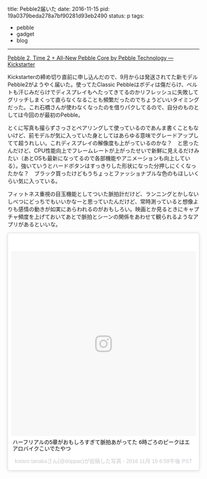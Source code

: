 title: Pebble2届いた
date: 2016-11-15
pid: 19a0379beda278a7bf90281d93eb2490
status: p
tags:
- pebble
- gadget
- blog
---

[Pebble 2, Time 2 + All-New Pebble Core by Pebble Technology — Kickstarter][1]

Kickstarterの締め切り直前に申し込んだので、9月からは発送されてた新モデルPebble2がようやく届いた。使ってたClassic Pebbleはボディは傷だらけ、ベルトも汗じみだらけでディスプレイもへたってきてるのかリフレッシュに失敗してグリッチしまくって直らなくなることも頻繁だったのでちょうどいいタイミングだった。これ石橋さんが使わなくなったのを借りパクしてるので、自分のものとしては今回のが最初のPebble。

とくに写真も撮らずさっさとペアリングして使っているのであんま書くこともないけど、前モデルが気に入っていた身としてはあらゆる意味でグレードアップしてて超うれしい。これディスプレイの解像度も上がっているのかな？　と思ったんだけど、CPU性能向上でフレームレートが上がったせいで新鮮に見えるだけみたい（あとOSも最新になってるので各部機能やアニメーションも向上している）。強いていうとハードボタンはすっきりした形状になった分押しにくくなったかな？　ブラック買ったけどもうちょっとファッショナブルな色のもほしいくらい気に入っている。

フィットネス重視の目玉機能としてついた脈拍計だけど、ランニングとかしないしべつにどっちでもいいかなーと思っていたんだけど、常時測っていると想像よりも感情の動きが如実にあらわれるのがおもしろい。映画とか見るときにキャプチャ頻度を上げておいてあとで脈拍とシーンの関係をあわせて観られるようなアプリがあるといいな。

<blockquote class="instagram-media" data-instgrm-captioned data-instgrm-version="7" style=" background:#FFF; border:0; border-radius:3px; box-shadow:0 0 1px 0 rgba(0,0,0,0.5),0 1px 10px 0 rgba(0,0,0,0.15); margin: 1px; max-width:658px; padding:0; width:99.375%; width:-webkit-calc(100% - 2px); width:calc(100% - 2px);"><div style="padding:8px;"> <div style=" background:#F8F8F8; line-height:0; margin-top:40px; padding:50.0% 0; text-align:center; width:100%;"> <div style=" background:url(data:image/png;base64,iVBORw0KGgoAAAANSUhEUgAAACwAAAAsCAMAAAApWqozAAAABGdBTUEAALGPC/xhBQAAAAFzUkdCAK7OHOkAAAAMUExURczMzPf399fX1+bm5mzY9AMAAADiSURBVDjLvZXbEsMgCES5/P8/t9FuRVCRmU73JWlzosgSIIZURCjo/ad+EQJJB4Hv8BFt+IDpQoCx1wjOSBFhh2XssxEIYn3ulI/6MNReE07UIWJEv8UEOWDS88LY97kqyTliJKKtuYBbruAyVh5wOHiXmpi5we58Ek028czwyuQdLKPG1Bkb4NnM+VeAnfHqn1k4+GPT6uGQcvu2h2OVuIf/gWUFyy8OWEpdyZSa3aVCqpVoVvzZZ2VTnn2wU8qzVjDDetO90GSy9mVLqtgYSy231MxrY6I2gGqjrTY0L8fxCxfCBbhWrsYYAAAAAElFTkSuQmCC); display:block; height:44px; margin:0 auto -44px; position:relative; top:-22px; width:44px;"></div></div> <p style=" margin:8px 0 0 0; padding:0 4px;"> <a href="https://www.instagram.com/p/BM2ueXPFU_L/" style=" color:#000; font-family:Arial,sans-serif; font-size:14px; font-style:normal; font-weight:normal; line-height:17px; text-decoration:none; word-wrap:break-word;" target="_blank">ハーフリアルの5章がおもしろすぎて脈拍あがってた 6時ごろのピークはエアロバイクこいでたやつ</a></p> <p style=" color:#c9c8cd; font-family:Arial,sans-serif; font-size:14px; line-height:17px; margin-bottom:0; margin-top:8px; overflow:hidden; padding:8px 0 7px; text-align:center; text-overflow:ellipsis; white-space:nowrap;">kotaro tanakaさん(@doppac)が投稿した写真 - <time style=" font-family:Arial,sans-serif; font-size:14px; line-height:17px;" datetime="2016-11-16T02:58:04+00:00">2016 11月 15 6:58午後 PST</time></p></div></blockquote>
<script async defer src="//platform.instagram.com/en_US/embeds.js"></script>

[1]:	https://www.kickstarter.com/projects/597507018/pebble-2-time-2-and-core-an-entirely-new-3g-ultra